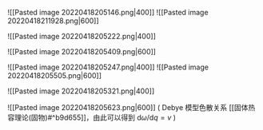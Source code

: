 ![[Pasted image 20220418205146.png|400]]
![[Pasted image 20220418211928.png|600]]


![[Pasted image 20220418205222.png|400]]

![[Pasted image 20220418205409.png|600]]


![[Pasted image 20220418205247.png|400]]
![[Pasted image 20220418205505.png|600]]


![[Pasted image 20220418205321.png|400]]

![[Pasted image 20220418205623.png|600]]
( Debye 模型色散关系 [[固体热容理论(固物)#^b9d655]]，由此可以得到 $\mathrm d\omega/\mathrm d q=v$ )